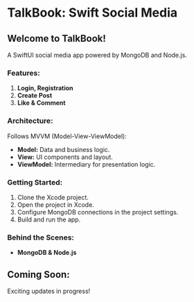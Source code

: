 # TalkBook: Swift Social Media


## Welcome to TalkBook!

A SwiftUI social media app powered by MongoDB and Node.js.

### Features:

1. **Login, Registration**
2. **Create Post**
3. **Like & Comment**

### Architecture:

Follows MVVM (Model-View-ViewModel):

- **Model:** Data and business logic.
- **View:** UI components and layout.
- **ViewModel:** Intermediary for presentation logic.

### Getting Started:

1. Clone the Xcode project.
2. Open the project in Xcode.
3. Configure MongoDB connections in the project settings.
4. Build and run the app.

### Behind the Scenes:

- **MongoDB & Node.js**

## Coming Soon:

Exciting updates in progress!

